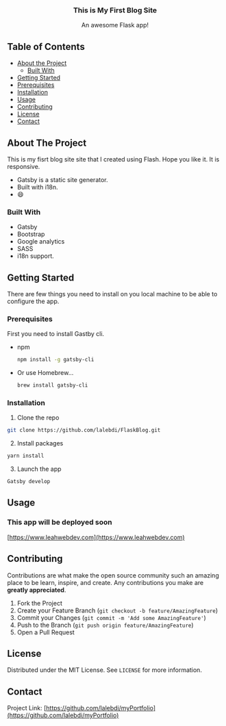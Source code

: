 
<p align="center">
  
    
 

  <h3 align="center">This is My First Blog Site</h3>

  <p align="center">
    An awesome Flask app!
    <br />
    
  </p>
</p>



<!-- TABLE OF CONTENTS -->
## Table of Contents

* [About the Project](#about-the-project)
  * [Built With](#built-with)
* [Getting Started](#getting-started)
* [Prerequisites](#prerequisites)
* [Installation](#installation)
* [Usage](#usage)
* [Contributing](#contributing)
* [License](#license)
* [Contact](#contact)



<!-- ABOUT THE PROJECT -->
## About The Project


This is my fisrt blog site site that I created using Flash. Hope you like it. It is responsive.



* Gatsby is a static site generator.
*  Built with i18n.
*  :smile:



### Built With

* Gatsby
* Bootstrap
* Google analytics
* SASS
* i18n support.



<!-- GETTING STARTED -->
## Getting Started

There are few things you need to install on you local machine to be able to configure the app.

### Prerequisites

First you need to install Gastby cli.
* npm
  ```sh
  npm install -g gatsby-cli
  ```
* Or use Homebrew...
    ```sh
  brew install gatsby-cli
  ```


### Installation


1. Clone the repo
```sh
git clone https://github.com/lalebdi/FlaskBlog.git
```
2. Install packages
```sh
yarn install
```
3. Launch the app
```sh
Gatsby develop
```



<!-- USAGE EXAMPLES -->
## Usage
### This app will be deployed soon
[https://www.leahwebdev.com](https://www.leahwebdev.com)


<!-- CONTRIBUTING -->
## Contributing

Contributions are what make the open source community such an amazing place to be learn, inspire, and create. Any contributions you make are **greatly appreciated**.

1. Fork the Project
2. Create your Feature Branch (`git checkout -b feature/AmazingFeature`)
3. Commit your Changes (`git commit -m 'Add some AmazingFeature'`)
4. Push to the Branch (`git push origin feature/AmazingFeature`)
5. Open a Pull Request



<!-- LICENSE -->
## License

Distributed under the MIT License. See `LICENSE` for more information.



<!-- CONTACT -->
## Contact



Project Link: [https://github.com/lalebdi/myPortfolio](https://github.com/lalebdi/myPortfolio)



<!-- To CHnage the resume -> Go to the Facebook.jsx and chnage the href then go to the footer and change the username -->
